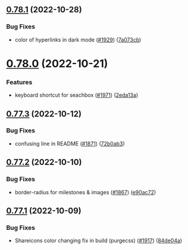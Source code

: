 ## [0.78.1](https://github.com/EddieHubCommunity/LinkFree/compare/v0.78.0...v0.78.1) (2022-10-28)


### Bug Fixes

* color of hyperlinks in dark mode ([#1929](https://github.com/EddieHubCommunity/LinkFree/issues/1929)) ([7a073cb](https://github.com/EddieHubCommunity/LinkFree/commit/7a073cbac01550f68bb0fa8ebe79aafe7eaac2eb))



# [0.78.0](https://github.com/EddieHubCommunity/LinkFree/compare/v0.77.3...v0.78.0) (2022-10-21)


### Features

* keyboard shortcut for seachbox ([#1971](https://github.com/EddieHubCommunity/LinkFree/issues/1971)) ([2eda13a](https://github.com/EddieHubCommunity/LinkFree/commit/2eda13afdaf61aad5e1884b193a8f73bb5c57465))



## [0.77.3](https://github.com/EddieHubCommunity/LinkFree/compare/v0.77.2...v0.77.3) (2022-10-12)


### Bug Fixes

* confusing line in README ([#1871](https://github.com/EddieHubCommunity/LinkFree/issues/1871)) ([72b0ab3](https://github.com/EddieHubCommunity/LinkFree/commit/72b0ab36d1d1c2ac54155764feba022e3c8670f7))



## [0.77.2](https://github.com/EddieHubCommunity/LinkFree/compare/v0.77.1...v0.77.2) (2022-10-10)


### Bug Fixes

* border-radius for milestones & images ([#1867](https://github.com/EddieHubCommunity/LinkFree/issues/1867)) ([e90ac72](https://github.com/EddieHubCommunity/LinkFree/commit/e90ac72d213c95d1758bd7fca72dd4dacf02d097))



## [0.77.1](https://github.com/EddieHubCommunity/LinkFree/compare/v0.77.0...v0.77.1) (2022-10-09)


### Bug Fixes

* Shareicons color changing fix in build (purgecss) ([#1917](https://github.com/EddieHubCommunity/LinkFree/issues/1917)) ([84de04a](https://github.com/EddieHubCommunity/LinkFree/commit/84de04a97fa7663b2349d3bd52fbff36b1b6bf63))



